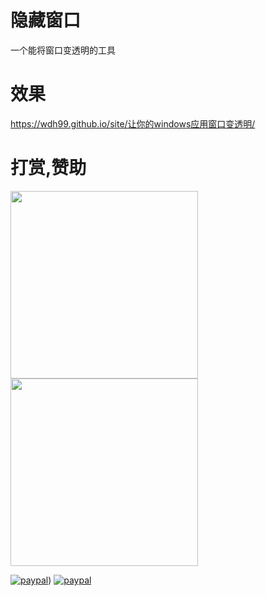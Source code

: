 # 隐藏窗口
一个能将窗口变透明的工具

# 效果
https://wdh99.github.io/site/让你的windows应用窗口变透明/


# 打赏,赞助
<image src='https://user-images.githubusercontent.com/108172295/233923343-af6df861-60f1-4f9d-87c3-6fb953e07325.png' style="width:300;"></image>
<image src='https://user-images.githubusercontent.com/108172295/233924050-5b2a329a-5750-4cce-a6e3-024b08ed1847.png' style="width:300;"></image>



[![paypal](https://cdn.buymeacoffee.com/buttons/default-orange.png)](https://www.buymeacoffee.com/meansvvJ))
[![paypal](https://www.paypalobjects.com/en_US/i/btn/btn_donateCC_LG.gif)](https://paypal.me/wdh999)
